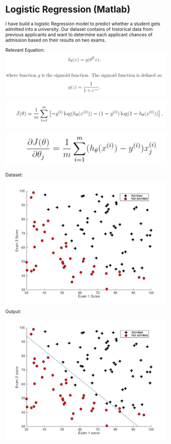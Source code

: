 # Logistic Regression (Matlab)

I have build a logistic Regression model to predict whether a student gets admitted into a university. Our dataset contains of historical data from previous applicants and want to determine each applicant chances of admission based on their results on two exams.

Relevant Equation:
![alt_text](https://github.com/TDP4you/Machine_Learning_Matlab/blob/master/Logistic%20Regression/eq1.JPG)

![alt_text](https://github.com/TDP4you/Machine_Learning_Matlab/blob/master/Logistic%20Regression/eq2.JPG)

![alt_text](https://github.com/TDP4you/Machine_Learning_Matlab/blob/master/Logistic%20Regression/eq3.JPG)

Dataset:

![alt_text](https://github.com/TDP4you/Machine_Learning_Matlab/blob/master/Logistic%20Regression/Dataset.jpg)

Output:

![alt_text](https://github.com/TDP4you/Machine_Learning_Matlab/blob/master/Logistic%20Regression/Decision%20Boundary.jpg)
